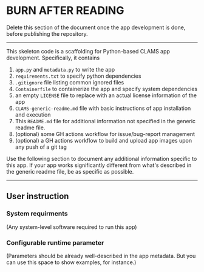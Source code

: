 # BURN AFTER READING

Delete this section of the document once the app development is done, before publishing the repository. 

---
This skeleton code is a scaffolding for Python-based CLAMS app development. Specifically, it contains 

1. `app.py` and `metadata.py` to write the app 
1. `requirements.txt` to specify python dependencies
1. `.gitignore` file listing common ignored files
1. `Containerfile` to containerize the app and specify system dependencies
1. an empty `LICENSE` file to replace with an actual license information of the app
1. `CLAMS-generic-readme.md` file with basic instructions of app installation and execution
1. This `README.md` file for additional information not specified in the generic readme file. 
1. (optional) some GH actions workflow for issue/bug-report management
1. (optional) a GH actions workflow to build and upload app images upon any push of a git tag

Use the following section to document any additional information specific to this app. If your app works significantly 
different from what's described in the generic readme file, be as specific as possible. 

---

## User instruction

### System requirments

(Any system-level software required to run this app)

### Configurable runtime parameter

(Parameters should be already well-described in the app metadata. But you can use this space to show examples, for instance.)